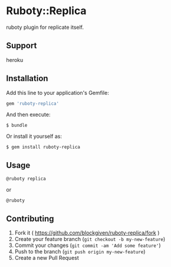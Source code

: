 # Ruboty::Replica

ruboty plugin for replicate itself.

## Support
heroku

## Installation

Add this line to your application's Gemfile:

```ruby
gem 'ruboty-replica'
```

And then execute:

    $ bundle

Or install it yourself as:

    $ gem install ruboty-replica

## Usage

    @ruboty replica

or

    @ruboty

## Contributing

1. Fork it ( https://github.com/blockgiven/ruboty-replica/fork )
2. Create your feature branch (`git checkout -b my-new-feature`)
3. Commit your changes (`git commit -am 'Add some feature'`)
4. Push to the branch (`git push origin my-new-feature`)
5. Create a new Pull Request
